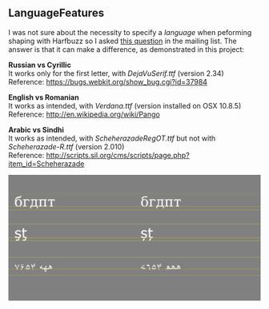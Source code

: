 LanguageFeatures
----------------

I was not sure about the necessity to specify a *language* when peforming shaping with Harfbuzz so I asked [this question](http://www.mail-archive.com/harfbuzz@lists.freedesktop.org/msg03194.html) in the mailing list. The answer is that it can make a difference, as demonstrated in this project:  

**Russian vs Cyrillic**  
It works only for the first letter, with *DejaVuSerif.ttf* (version 2.34)  
Reference: https://bugs.webkit.org/show_bug.cgi?id=37984

**English vs Romanian**  
It works as intended, with *Verdana.ttf* (version installed on OSX 10.8.5)  
Reference: http://en.wikipedia.org/wiki/Pango  

**Arabic vs Sindhi**  
It works as intended, with *ScheherazadeRegOT.ttf* but not with *Scheherazade-R.ttf* (version 2.010)  
Reference: http://scripts.sil.org/cms/scripts/page.php?item_id=Scheherazade  

![Screenshot](screenshot.png)
